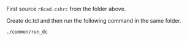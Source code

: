 First source `r6cad.cshrc` from the folder above.

Create dc.tcl and then run the following command in the same folder.
```
./common/run_dc
```
